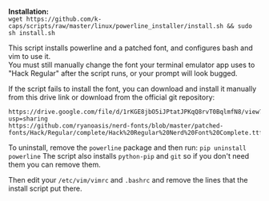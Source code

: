
**Installation:**    
`wget https://github.com/k-caps/scripts/raw/master/linux/powerline_installer/install.sh && sudo sh install.sh`       

This script installs powerline and a patched font, and configures bash and vim to use it.    
You must still manually change the font your terminal emulator app uses to "Hack Regular" after the script runs, or your prompt will look bugged.

If the script fails to install the font, you can download and install it manually from this drive link or download from the official git repository:
```
https://drive.google.com/file/d/1rKGE8jbO5iJPtatJPKqQ8rvT0BqlmfN8/view?usp=sharing
https://github.com/ryanoasis/nerd-fonts/blob/master/patched-fonts/Hack/Regular/complete/Hack%20Regular%20Nerd%20Font%20Complete.ttf
```

To uninstall, remove the `powerline` package and then run:
`pip uninstall powerline`
The script also installs `python-pip` and `git` so if you don't need them you can remove them.

Then edit your `/etc/vim/vimrc` and `.bashrc` and remove the lines that the install script put there.
